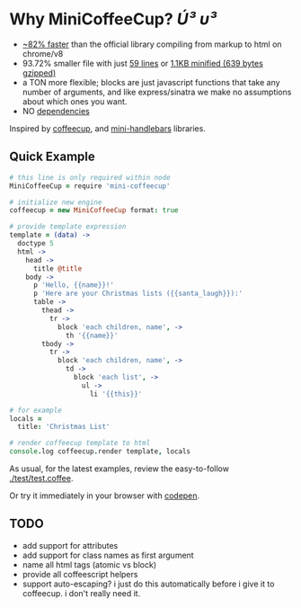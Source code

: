 # Why MiniCoffeeCup? *&Uacute;&sup3; &upsilon;&sup3;*

 * [~82% faster](http://jsperf.com/handlebars-vs-mini-coffeecup/4) than the official library compiling from markup to html on chrome/v8
 * 93.72% smaller file with just [59 lines](https://github.com/mikesmullin/mini-coffeecup/blob/production/js/mini-coffeecup.js) or [1.1KB minified (639 bytes gzipped)](https://raw.github.com/mikesmullin/mini-coffeecup/production/js/mini-coffeecup.min.js)
 * a TON more flexible; blocks are just javascript functions that take any number of arguments, and like express/sinatra we make no assumptions about which ones you want.
 * NO [dependencies](https://github.com/mikesmullin/mini-coffeecup/blob/production/package.json)

Inspired by [coffeecup](https://github.com/gradus/coffeecup),
 and [mini-handlebars](https://github.com/mikesmullin/mini-handlebars) libraries.


## Quick Example

```coffeescript
# this line is only required within node
MiniCoffeeCup = require 'mini-coffeecup'

# initialize new engine
coffeecup = new MiniCoffeeCup format: true

# provide template expression
template = (data) ->
  doctype 5
  html ->
    head ->
      title @title
    body ->
      p 'Hello, {{name}}!'
      p 'Here are your Christmas lists ({{santa_laugh}}):'
      table ->
        thead ->
          tr ->
            block 'each children, name', ->
              th '{{name}}'
        tbody ->
          tr ->
            block 'each children, name', ->
              td ->
                block 'each list', ->
                  ul ->
                    li '{{this}}'

# for example
locals =
  title: 'Christmas List'

# render coffeecup template to html
console.log coffeecup.render template, locals
```

As usual, for the latest examples, review the easy-to-follow [./test/test.coffee](https://github.com/mikesmullin/mini-coffeecup/blob/production/test/test.coffee).

Or try it immediately in your browser with [codepen](http://codepen.io/mikesmullin/pen/nIytw).


TODO
----

 * add support for attributes
 * add support for class names as first argument
 * name all html tags (atomic vs block)
 * provide all coffeescript helpers
 * support auto-escaping? i just do this automatically before i give it to coffeecup. i don't really need it.
